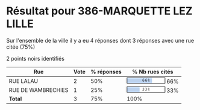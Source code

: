 # Résultat pour 386-MARQUETTE LEZ LILLE

Sur l'ensemble de la ville il y a eu 4 réponses dont 3 réponses avec une rue citée (75%)

2 points noirs identifiés

| Rue | Vote | % réponses | % Nb rues cités|
|-----|------|------------|----------------|
| RUE LALAU | 2 | 50% | <img src="../../img/bar_66.gif" />&nbsp;66%|
| RUE DE WAMBRECHIES | 1 | 25% | <img src="../../img/bar_33.gif" />&nbsp;33%|
| **Total** | 3 | 75% | 100%|
